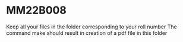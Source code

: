 # MM22B008
Keep all your files in the folder corresponding to your roll number
The command make should result in creation of a pdf file in this folder
